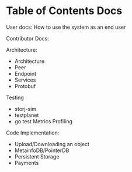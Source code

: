 # Table of Contents Docs

User docs:
How to use the system as an end user


Contributor Docs:

Architecture:
- Architecture
- Peer
- Endpoint
- Services
- Protobuf

Testing
- storj-sim
- testplanet
- go test
Metrics
Profiling

Code Implementation:
- Upload/Downloading an object
- MetainfoDB/PointerDB
- Persistent Storage
- Payments
